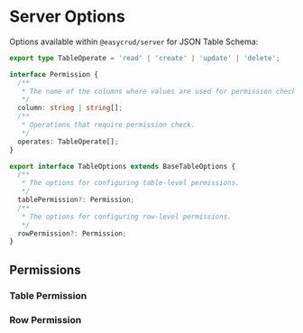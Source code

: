 # Server Options

Options available within `@easycrud/server` for JSON Table Schema:

```TypeScript
export type TableOperate = 'read' | 'create' | 'update' | 'delete';

interface Permission {
  /**
   * The name of the columns where values are used for permission check.
   */
  column: string | string[];
  /**
   * Operations that require permission check.
   */
  operates: TableOperate[];
}

export interface TableOptions extends BaseTableOptions {
  /**
   * The options for configuring table-level permissions.
   */
  tablePermission?: Permission;
  /**
   * The options for configuring row-level permissions.
   */
  rowPermission?: Permission;
}
```

## Permissions

### Table Permission

### Row Permission